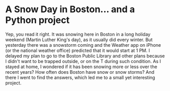 # A Snow Day in Boston... and a Python project

Yep, you read it right. It was snowing here in Boston in a long holiday weekend (Martin Luther King's day), as it usually did every winter. But yesterday there was a snowstorm coming and the Weather app on iPhone (or the national weather office) predicted that it would start at 1 PM. I delayed my plan to go to the Boston Public Library and other plans because I didn't want to be trapped outside, or on the T during such condition. As I stayed at home, I wondered if it has been snowing more or less over the recent years? How often does Boston have snow or snow storms? And there I went to find the answers, which led me to a small yet interesting project.

